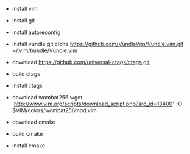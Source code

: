 * install vim
* install git
* install autoreconfig
* install vundle git clone https://github.com/VundleVim/Vundle.vim.git ~/.vim/bundle/Vundle.vim


* download https://github.com/universal-ctags/ctags.git
* build ctags
* install ctags

* download wombat256 wget 'http://www.vim.org/scripts/download_script.php?src_id=13400' -O $VIM/colors/wombat256mod.vim

* download cmake
* build cmake
* install cmake
